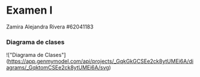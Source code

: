 # Examen I
 Zamira Alejandra Rivera #62041183

### Diagrama de clases

 !["Diagrama de Clases"] (https://app.genmymodel.com/api/projects/_GqkGkGCSEe2ck8ytUMEi6A/diagrams/_GqktomCSEe2ck8ytUMEi6A/svg)

